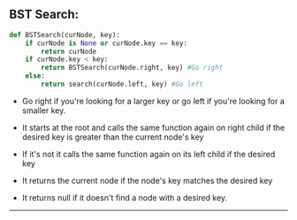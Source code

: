 <!--{type:small code snipet}-->
<!--{title:BSTSearch}-->

## BST Search:


```Python
def BSTSearch(curNode, key):
    if curNode is None or curNode.key == key:
        return curNode
    if curNode.key < key:
        return BSTSearch(curNode.right, key) #Go right
    else:
        return search(curNode.left, key) #Go left
```

- Go right if you're looking for a larger key or go left if you're looking for a smaller key. 

- It starts at the root and calls the same function again on right child if the desired key is greater than the current node's key 

- If it's not it calls the same function again on its left child if the desired key 

- It returns the current node if the node's key matches the desired key 
- It returns null if it doesn't find a node with a desired key. 

-----------------------------------------------------------------------------------------------------

[for speaker]: <> (Now that we understand the basic structure of a Binary Search Tree, let's start to build up some useful functions that will allow us to access and manipulate our trees.)
[for speaker]: <> (If you know the key to a specific node in a BST and want to access it within your BST, how would you do this? Let's build a function called `BSTSearch` that will allow us to do this.)

[for speaker]: <> (The `BSTSearch` function behaves similarly to how you would if you were looking for a specific key in a BST: go right if you're looking for a larger key or go left if you're looking for a smaller key.)

[for speaker]: <> (It starts at the root and calls the same function again on its right child if the desired key is greater than the current node's key or calls the same function again on its left child if the desired key is less than the current node's key.)

[for speaker]: <> (It eventually returns the current node being inspected if the node's key matches the desired key or returns null if it doesn't find a node with a desired key. Make sure you understand the code above before moving forward.)